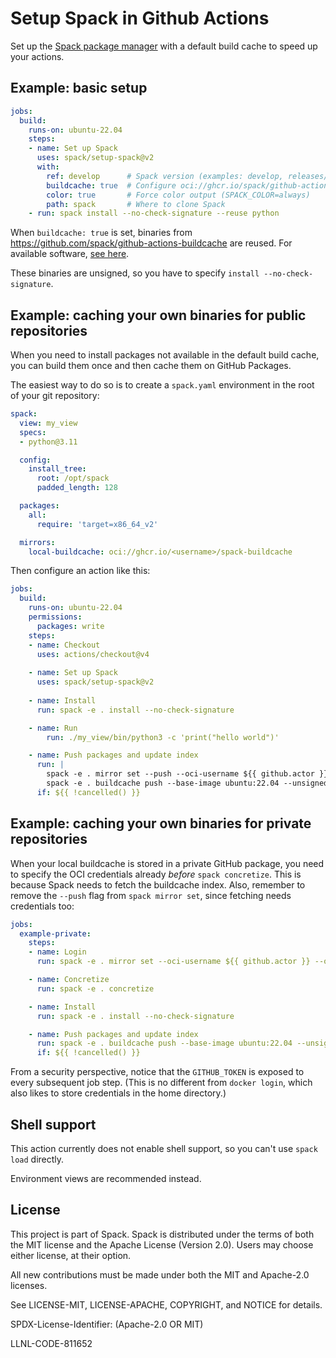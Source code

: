 # Setup Spack in Github Actions

Set up the [Spack package manager](https://github.com/spack/spack) with a default build cache to
speed up your actions.

## Example: basic setup

```yaml
jobs:
  build:
    runs-on: ubuntu-22.04
    steps:
    - name: Set up Spack
      uses: spack/setup-spack@v2
      with:
        ref: develop      # Spack version (examples: develop, releases/v0.21)
        buildcache: true  # Configure oci://ghcr.io/spack/github-actions-buildcache
        color: true       # Force color output (SPACK_COLOR=always)
        path: spack       # Where to clone Spack
    - run: spack install --no-check-signature --reuse python
```

When `buildcache: true` is set, binaries from https://github.com/spack/github-actions-buildcache
are reused. For available software, [see here](https://github.com/spack/github-actions-buildcache/blob/main/spack.yaml).

These binaries are unsigned, so you have to specify `install --no-check-signature`.

## Example: caching your own binaries for public repositories

When you need to install packages not available in the default build cache, you can build them
once and then cache them on GitHub Packages.

The easiest way to do so is to create a `spack.yaml` environment in the root of your git
repository:

```yaml
spack:
  view: my_view
  specs:
  - python@3.11

  config:
    install_tree:
      root: /opt/spack
      padded_length: 128

  packages:
    all:
      require: 'target=x86_64_v2'

  mirrors:
    local-buildcache: oci://ghcr.io/<username>/spack-buildcache
```

Then configure an action like this:

```yaml
jobs:
  build:
    runs-on: ubuntu-22.04
    permissions:
      packages: write
    steps:
    - name: Checkout
      uses: actions/checkout@v4
    
    - name: Set up Spack
      uses: spack/setup-spack@v2
    
    - name: Install
      run: spack -e . install --no-check-signature

    - name: Run
        run: ./my_view/bin/python3 -c 'print("hello world")'

    - name: Push packages and update index
      run: |
        spack -e . mirror set --push --oci-username ${{ github.actor }} --oci-password "${{ secrets.GITHUB_TOKEN }}" local-buildcache
        spack -e . buildcache push --base-image ubuntu:22.04 --unsigned --update-index local-buildcache
      if: ${{ !cancelled() }}
```

## Example: caching your own binaries for private repositories

When your local buildcache is stored in a private GitHub package,
you need to specify the OCI credentials already *before* `spack concretize`.
This is because Spack needs to fetch the buildcache index. Also, remember to
remove the `--push` flag from `spack mirror set`, since fetching needs
credentials too:

```yaml
jobs:
  example-private:
    steps:
    - name: Login
      run: spack -e . mirror set --oci-username ${{ github.actor }} --oci-password "${{ secrets.GITHUB_TOKEN }}" local-buildcache

    - name: Concretize
      run: spack -e . concretize

    - name: Install
      run: spack -e . install --no-check-signature

    - name: Push packages and update index
      run: spack -e . buildcache push --base-image ubuntu:22.04 --unsigned --update-index local-buildcache
      if: ${{ !cancelled() }}
```

From a security perspective, notice that the `GITHUB_TOKEN` is exposed to every
subsequent job step. (This is no different from `docker login`, which also likes
to store credentials in the home directory.)


## Shell support

This action currently does not enable shell support, so you can't use `spack load` directly.

Environment views are recommended instead.

## License

This project is part of Spack. Spack is distributed under the terms of both the
MIT license and the Apache License (Version 2.0). Users may choose either
license, at their option.

All new contributions must be made under both the MIT and Apache-2.0 licenses.

See LICENSE-MIT, LICENSE-APACHE, COPYRIGHT, and NOTICE for details.

SPDX-License-Identifier: (Apache-2.0 OR MIT)

LLNL-CODE-811652